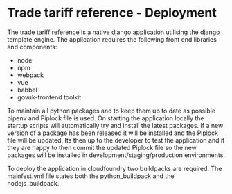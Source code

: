 # Trade tariff reference - Deployment

The trade tariff reference is a native django application utilising the django template engine.
The application requires the following front end libraries and components:
 - node
 - npm
 - webpack
 - vue
 - babbel
 - govuk-frontend toolkit

To maintain all python packages and to keep them up to date as possible pipenv and Piplock file is
used. On starting the application locally the startup scripts will automatically try and install
the latest packages. If a new version of a package has been released it will be installed and the 
Piplock file will be updated. Its then up to the developer to test the application and if they 
are happy to then commit the updated Piplock file so the new packages will be installed in
development/staging/production environments.

 
To deploy the application in cloudfoundry two buildpacks are required.
The mainfest.yml file states both the python_buildpack and the nodejs_buildpack.
